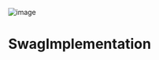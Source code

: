 ![image](https://github.com/user-attachments/assets/19a7598e-0b2a-4de9-93a9-3307766e028c)
# SwagImplementation
